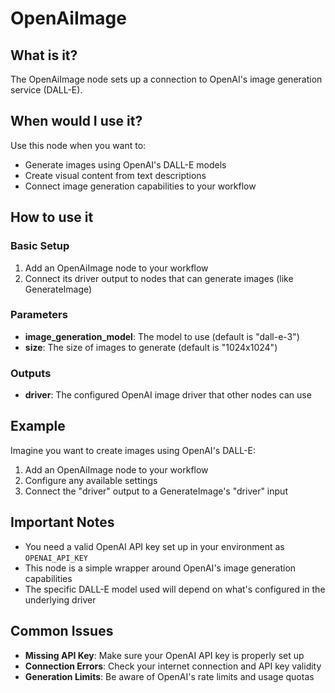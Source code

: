 # OpenAiImage

## What is it?

The OpenAiImage node sets up a connection to OpenAI's image generation service (DALL-E).

## When would I use it?

Use this node when you want to:

- Generate images using OpenAI's DALL-E models
- Create visual content from text descriptions
- Connect image generation capabilities to your workflow

## How to use it

### Basic Setup

1. Add an OpenAiImage node to your workflow
1. Connect its driver output to nodes that can generate images (like GenerateImage)

### Parameters

- **image_generation_model**: The model to use (default is "dall-e-3")
- **size**: The size of images to generate (default is "1024x1024")

### Outputs

- **driver**: The configured OpenAI image driver that other nodes can use

## Example

Imagine you want to create images using OpenAI's DALL-E:

1. Add an OpenAiImage node to your workflow
1. Configure any available settings
1. Connect the "driver" output to a GenerateImage's "driver" input

## Important Notes

- You need a valid OpenAI API key set up in your environment as `OPENAI_API_KEY`
- This node is a simple wrapper around OpenAI's image generation capabilities
- The specific DALL-E model used will depend on what's configured in the underlying driver

## Common Issues

- **Missing API Key**: Make sure your OpenAI API key is properly set up
- **Connection Errors**: Check your internet connection and API key validity
- **Generation Limits**: Be aware of OpenAI's rate limits and usage quotas
